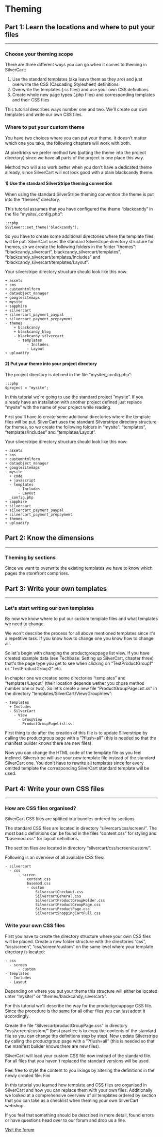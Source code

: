 # Theming

## Part 1: Learn the locations and where to put your files
- - -

### Choose your theming scope

There are three different ways you can go when it comes to theming in SilverCart:

1. Use the standard templates (aka leave them as they are) and just overwrite the CSS (Cascading Stylesheet) definitions
2. Overwrite the templates (.ss files) and use your own CSS definitions
3. Create whole new page types (.php files) and corresponding templates and their CSS files

This tutorial describes ways number one and two. We'll create our own templates and write our own CSS files.

### Where to put your custom theme

You have two choices where you can put your theme. It doesn't matter which one you take, the following chapters will work with both.

At pixeltricks we prefer method two (putting the theme into the project directory) since we have all parts of the project in one place this way.

Method two will also work better when you don't have a dedicated theme already, since SilverCart will not look good with a plain blackcandy theme.

#### 1) Use the standard SilverStripe theming convention

When using the standard SilverStripe theming convention the theme is put into the “themes” directory.

This tutorial assumes that you have configured the theme “blackcandy” in the file “mysite/_config.php”:

	:::php
	SSViewer::set_theme('blackcandy');

So you have to create some additional directories where the template files will be put. SilverCart uses the standard Silverstripe directory structure for themes, so we create the following folders in the folder “themes”: “blackcandy_silvercart”, blackcandy_silvercart/templates”, “blackcandy_silvercart/templates/Includes” and “blackcandy_silvercart/templates/Layout”.

Your silverstripe directory structure should look like this now:

	+ assets
	+ cms
	+ customhtmlform
	+ dataobject_manager
	+ googlesitemaps
	+ mysite
	+ sapphire
	+ silvercart
	+ silvercart_payment_paypal
	+ silvercart_payment_prepayment
	- themes
		+ blackcandy
		+ blackcandy_blog
		- blackcandy_silvercart
		  - templates
			  - Includes
			  - Layout
	+ uploadify


#### 2) Put your theme into your project directory

The project directory is defined in the file “mysite/_config.php”:

	:::php
	$project = "mysite";

In this tutorial we're going to use the standard project “mysite”. If you already have an installation with another project defined just replace “mysite” with the name of your project while reading.

First you'll have to create some additional directories where the template files will be put. SilverCart uses the standard Silverstripe directory structure for themes, so we create the following folders in “mysite”: “templates”, “templates/Includes” and “templates/Layout”.

Your silverstripe directory structure should look like this now:

	+ assets
	+ cms
	+ customhtmlform
	+ dataobject_manager
	+ googlesitemaps
	- mysite
	  + code
	  + javascript
	  - templates
		  - Includes
		  - Layout
	  _config.php
	+ sapphire
	+ silvercart
	+ silvercart_payment_paypal
	+ silvercart_payment_prepayment
	+ themes
	+ uploadify

## Part 2: Know the dimensions
- - -

### Theming by sections

Since we want to overwrite the existing templates we have to know which pages the storefront comprises.

## Part 3: Write your own templates
- - -

### Let's start writing our own templates

By now we know where to put our custom template files and what templates we need to change.

We won't describe the process for all above mentioned templates since it's a repetitive task. If you know how to change one you know how to change all.

So let's begin with changing the productgrouppage list view. If you have created example data (see Techbase: Setting up SilverCart, chapter three) that's the page type you get to see when clicking on “TestProductGroup1” or “TestProductGroup2” etc.

In chapter one we created some directories “templates” and “templates/Layout” (their location depends wether you chose method number one or two). So let's create a new file “ProductGroupPageList.ss” in the directory “templates/SilverCart/View/GroupView”:

	- templates
	  + Includes
	  - SilverCart
        - View
          - GroupView
            ProductGroupPageList.ss

First thing to do after the creation of this file is to update Silverstripe by calling the productgroup page with a ”?flush=all” (this is needed so that the manifest builder knows there are new files).

Now you can change the HTML code of the template file as you feel inclined. Silverstripe will use your new template file instead of the standard SilverCart one. You don't have to rewrite all templates since for every omitted template the corresponding SilverCart standard template will be used.

## Part 4: Write your own CSS files
- - -

### How are CSS files organised?

SilverCart CSS files are splitted into bundles ordered by sections.

The standard CSS files are located in directory “silvercart/css/screen/”. The most basic definitions can be found in the files “content.css” for styling and “basemod.css” for layout definitions.

The section files are located in directory “silvercart/css/screen/custom/”.

Following is an overview of all available CSS files:

	- silvercart
	  - css
		  - screen
			  content.css
			  basemod.css
			  - custom
				  SilvercartCheckout.css
				  SilvercartGeneral.css
				  SilvercartProductGroupHolder.css
				  SilvercartProductGroupPage.css
				  SilvercartProductPage.css
				  SilvercartShoppingCartFull.css

### Write your own CSS files

First you have to create the directory structure where your own CSS files will be placed. Create a new folder structure with the directories “css”, “css/screen”, “css/screen/custom” on the same level where your template directory is located:

	- css
	  - screen
		  - custom
	- templates
	  - Includes
	  - Layout


Depending on where you put your theme this structure will either be located unter “mysite/” or “themes/blackcandy_silvercart/”.

For this tutorial we'll describe the way for the productgrouppage CSS file. Since the procedure is the same for all other files you can just adopt it accordingly.

Create the file “SilvercartproductGroupPage.css” in directory “css/screen/custom/” (best practice is to copy the contents of the standard file so you can change the definitions step by step). Now update Silverstripe by calling the productgroup page with a ”?flush=all” (this is needed so that the manifest builder knows there are new files).

SilverCart will load your custom CSS file now instead of the standard file. For all files that you haven't replaced the standard versions will be used.

Feel free to style the content to you likings by altering the definitions in the newly created file. Fini

In this tutorial you learned how template and CSS files are organised in SilverCart and how you can replace them with your own files. Additionally we looked at a comprehensive overview of all templates ordered by section that you can take as a checklist when theming your own SilverCart webshop.

If you feel that something should be described in more detail, found errors or have questions head over to our forum and drop us a line.

[Visit the forum](http://www.silvercart.org/forum/?url=/forum)
